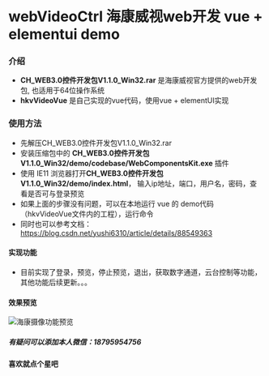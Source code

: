 # webVideoCtrl 海康威视web开发 vue + elementui demo

### 介绍
-  **CH_WEB3.0控件开发包V1.1.0_Win32.rar**   是海康威视官方提供的web开发包, 也适用于64位操作系统
-  **hkvVideoVue** 是自己实现的vue代码，使用vue + elementUI实现


### 使用方法
- 先解压CH_WEB3.0控件开发包V1.1.0_Win32.rar
- 安装压缩包中的  **CH_WEB3.0控件开发包V1.1.0_Win32/demo/codebase/WebComponentsKit.exe** 插件
- 使用 IE11 浏览器打开**CH_WEB3.0控件开发包V1.1.0_Win32/demo/index.html**， 输入ip地址，端口，用户名，密码，查看是否可与登录预览
- 如果上面的步骤没有问题，可以在本地运行 vue 的 demo代码（hkvVideoVue文件内的工程），运行命令
- 同时也可以参考文档：https://blog.csdn.net/yushi6310/article/details/88549363


#### 实现功能
- 目前实现了登录，预览，停止预览，退出，获取数字通道，云台控制等功能，其他功能后续更新。。。

#### 效果预览
![海康摄像功能预览](https://img-blog.csdnimg.cn/20191102105329834.jpg?x-oss-process=image/watermark,type_ZmFuZ3poZW5naGVpdGk,shadow_10,text_aHR0cHM6Ly9ibG9nLmNzZG4ubmV0L3l1c2hpNjMxMA==,size_16,color_FFFFFF,t_70)


##### 有疑问可以添加本人微信：18795954756
#### 喜欢就点个星吧
